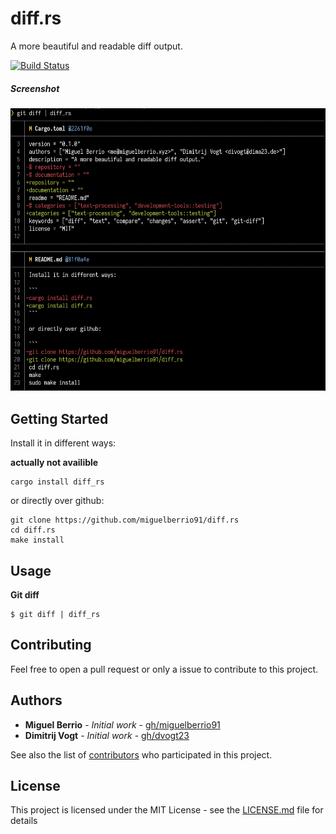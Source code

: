 # diff.rs

A more beautiful and readable diff output.

[![Build Status](https://travis-ci.com/miguelberrio91/diff.rs.svg?token=aFmpCKn8YpqsE7osReyL&branch=develop)](https://travis-ci.com/miguelberrio91/diff.rs)

##### Screenshot
![Screenshot][screenshot]

[screenshot]: screenshot.png "Screenshot"

## Getting Started

Install it in different ways:

**actually not availible**
```
cargo install diff_rs
```

or directly over github:

```
git clone https://github.com/miguelberrio91/diff.rs
cd diff.rs
make install
```

## Usage

**Git diff**
```
$ git diff | diff_rs
```

## Contributing

Feel free to open a pull request or only a issue to contribute to this project.

## Authors

* **Miguel Berrio** - *Initial work* - [gh/miguelberrio91](https://github.com/miguelberrio91)
* **Dimitrij Vogt** - *Initial work* - [gh/dvogt23](https://github.com/dvogt23)

See also the list of [contributors](https://github.com/miguelberrio91/diff.rs/contributors) who participated in this project.

## License

This project is licensed under the MIT License - see the [LICENSE.md](LICENSE.md) file for details
